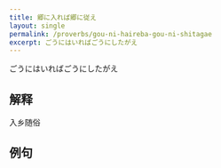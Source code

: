 ```yaml
---
title: 郷に入れば郷に従え
layout: single
permalink: /proverbs/gou-ni-haireba-gou-ni-shitagae
excerpt: ごうにはいればごうにしたがえ
---
```


ごうにはいればごうにしたがえ

## 解释

入乡随俗

## 例句

